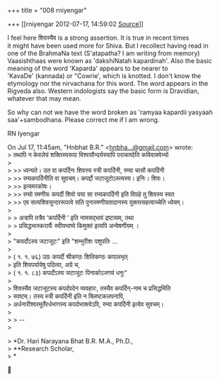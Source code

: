 +++
title = "008 rniyengar"

+++
[[rniyengar	2012-07-17, 14:59:02 [Source](https://groups.google.com/g/bvparishat/c/D75XBoV9Kts)]]



I feel here शिवस्यैव is a strong assertion. It is true in recent times  
it might have been used more for Shiva. But I recollect having read in  
one of the BrahmaNa text (S'atapatha? I am writing from memory)  
Vaasishthaas were known as 'dakshiNatah kapardinah'. Also the basic  
meaning of the word 'Kaparda' appears to be nearer to  
'KavaDe' (kannada) or "Cowrie', which is knotted. I don't know the  
etymology nor the nirvachana for this word. The word appears in the  
Rigveda also. Western indologists say the basic form is Dravidian,  
whatever that may mean.

So why can not we have the word broken as 'ramyaa kapardii yasyaah  
saa'+sambodhana. Please correct me if I am wrong.

RN Iyengar

  
On Jul 17, 11:45am, "Hnbhat B.R." \<[hnbha...@gmail.com]()\> wrote:  
\> तथापि न केवलेयं शक्तिस्वरूपा विश्वसौन्दर्यस्यापि पराकाष्ठेति कविवाक्येभ्यो  
\>  
\> \>\> ध्वन्यते। उत वा कपर्दिनः शिवस्य स्त्री कपर्दिनी, रम्या चासौ कपर्दिनी  
\> \>\> रम्यकपर्दिनीति वा सुवचम्। कपर्द्दो जटाजूटोऽस्त्यस्य। इनिः। शिवः।  
\> \>\> इत्यमरकोषः।  
\> \>\> रम्यो रमणीयः कपर्दी शिवो यया सा रम्यकपर्दिनी इति विग्रहे तु शिवस्य स्वत  
\> \>\> एव सत्यशिवसुन्दररूपत्वे सति पुनारमणीयतादानस्य युक्त्यसहत्वाच्चेति ध्येयम्।  
\>  
\> \> अत्रापि तत्रैव ’कपर्दिनी ’ इति नामसद्भावं द्रष्टव्यम्, तथा  
\> \> प्रसिद्धभास्करार्यैः स्वीयभाष्ये किमुक्तं इत्यपि अन्वेषणीयम् ।  
\>  
\> "कपर्दोऽस्य जटाजूटः" इति "शम्भुरीशः पशुपतिः ...  
\>  
\> ( १. १. ७६) उग्रः कपर्दी श्रीकण्ठः शितिकण्ठः कपालभृत्  
\> इति शिवपर्यायेषु पठित्वा, अग्रे च,  
\> ( १. १. ८३) कपर्दोऽस्य जटाजूटः पिनाकोऽजगवं धनुः"  
\>  
\> शिवस्यैव जटाजूटस्य कपर्दपदेन व्यवहारः, तस्यैव कपर्दिन्-नाम च प्रसिद्धमिति  
\> स्पष्टम्। तस्य स्त्री कपर्दिनी इति न क्लिष्टकलपनापि,  
\> अर्धनारीश्वरमूर्तेरर्धभागस्य कपर्दभाक्त्वेऽपि, रम्या कपर्दिनी इत्येव सुवचम्।  
\>  
\> \> --  
\>  

\> \*Dr. Hari Narayana Bhat B.R. M.A., Ph.D.,  
\> \*\*Research Scholar,  
\> \*



